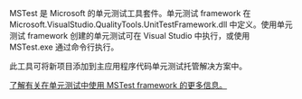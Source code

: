 ﻿MSTest 是 Microsoft 的单元测试工具套件。单元测试 framework 在 Microsoft.VisualStudio.QualityTools.UnitTestFramework.dll 中定义。使用单元测试 framework 创建的单元测试可在 Visual Studio 中执行，或使用 MSTest.exe 通过命令行执行。

此工具可将新项目添加到主应用程序代码单元测试托管解决方案中。

[了解有关在单元测试中使用 MSTest framework 的更多信息。](https://docs.microsoft.com/en-us/visualstudio/test/using-microsoft-visualstudio-testtools-unittesting-members-in-unit-tests?view=vs-2017)
